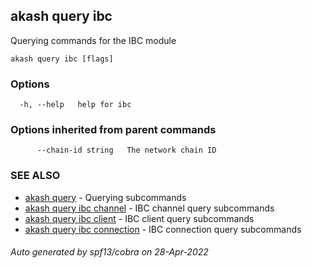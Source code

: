 ## akash query ibc

Querying commands for the IBC module

```
akash query ibc [flags]
```

### Options

```
  -h, --help   help for ibc
```

### Options inherited from parent commands

```
      --chain-id string   The network chain ID
```

### SEE ALSO

* [akash query](akash_query.md)	 - Querying subcommands
* [akash query ibc channel](akash_query_ibc_channel.md)	 - IBC channel query subcommands
* [akash query ibc client](akash_query_ibc_client.md)	 - IBC client query subcommands
* [akash query ibc connection](akash_query_ibc_connection.md)	 - IBC connection query subcommands

###### Auto generated by spf13/cobra on 28-Apr-2022
